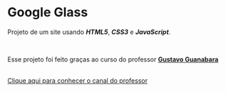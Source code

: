 <h1>Google Glass</h1>
<p>Projeto de um site usando <b><i>HTML5</i></b>, <b><i>CSS3</i></b> e <b><i>JavaScript</i></b>.</p></br>
<p>Esse projeto foi feito graças ao curso do professor <a href="http://www.github.com/gustavoguanabara" target = "_blank"><b>Gustavo Guanabara</b></p></br>
<a href="http://www.youtube.com/cursoemvideo" target = "_blank">Clique aqui para conhecer o canal do professor</a>
